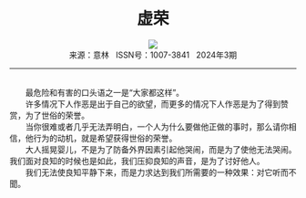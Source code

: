 # <center>虚荣</center>

<div align=center><img src="https://raw.githubusercontent.com/leaguecn/magazines/main/img_authors/%d7%f7%d5%df%a3%ba%5b%b6%ed%5d%c1%d0%b7%f2%a1%a4%cd%d0%b6%fb%cb%b9%cc%a9.jpg"></div>

<center>来源：意林   ISSN号：1007-3841   2024年3期</center>

* * *

<br>　　最危险和有害的口头语之一是“大家都这样”。  
　　许多情况下人作恶是出于自己的欲望，而更多的情况下人作恶是为了得到赞赏，为了世俗的荣誉。  
　　当你很难或者几乎无法弄明白，一个人为什么要做他正做的事时，那么请你相信，他行为的动机，就是希望获得世俗的荣誉。  
　　大人摇晃婴儿，不是为了防备外界因素引起他哭闹，而是为了使他无法哭闹。我们面对良知的时候也是如此，我们压抑良知的声音，是为了讨好他人。  
　　我们无法使良知平静下来，而是力求达到我们所需要的一种效果：对它听而不聞。
